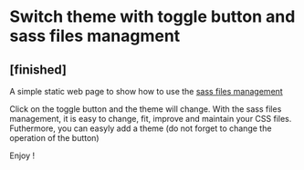 # Switch theme with toggle button and sass files managment
## [finished]

A simple static web page to show how to use the [sass files management](https://github.com/Barbapapazes/manage-scss-files)

Click on the toggle button and the theme will change. With the sass files management, it is easy to change, fit, improve and maintain your CSS files. Futhermore, you can easyly add a theme (do not forget to change the operation of the button)

Enjoy !
